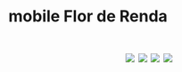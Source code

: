 # mobile Flor de Renda

<h1 align="center">
<img src="screenshots/login.png" >
<img src="screenshots/drawer-menu.png" >
<img src="screenshots/sales.png" >
<img src="screenshots/close-sales.png" >
</h1>

